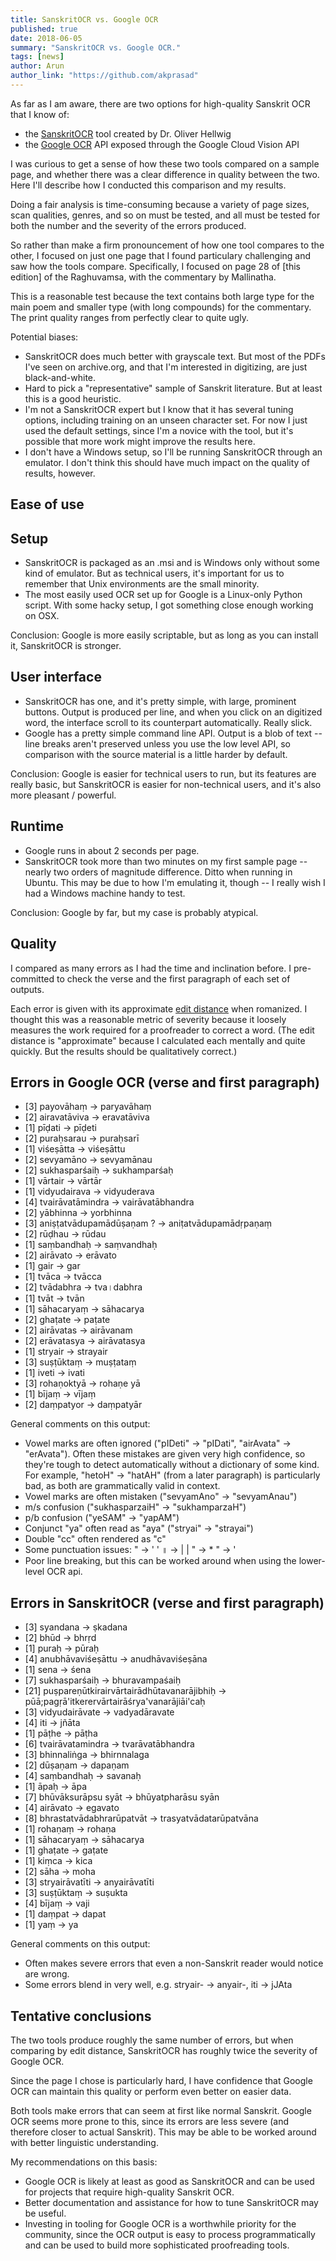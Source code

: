 ```yaml
---
title: SanskritOCR vs. Google OCR
published: true
date: 2018-06-05
summary: "SanskritOCR vs. Google OCR."
tags: [news]
author: Arun
author_link: "https://github.com/akprasad"
---
```


As far as I am aware, there are two options for high-quality Sanskrit OCR that
I know of:

- the [SanskritOCR][socr] tool created by Dr. Oliver Hellwig
- the [Google OCR][gocr] API exposed through the Google Cloud Vision API

I was curious to get a sense of how these two tools compared on a sample page,
and whether there was a clear difference in quality between the two. Here I'll
describe how I conducted this comparison and my results.

Doing a fair analysis is time-consuming because a variety of page sizes,
scan qualities, genres, and so on must be tested, and all must be tested for
both the number and the severity of the errors produced.

So rather than make a firm pronouncement of how one tool compares to the other,
I focused on just one page that I found particulary challenging and saw how
the tools compare. Specifically, I focused on page 28 of [this edition]
of the Raghuvamsa, with the commentary by Mallinatha.

This is a reasonable test because the text contains both large type for the
main poem and smaller type (with long compounds) for the commentary. The
print quality ranges from perfectly clear to quite ugly.

Potential biases:
- SanskritOCR does much better with grayscale text. But most of the PDFs I've
  seen on archive.org, and that I'm interested in digitizing, are just
  black-and-white.
- Hard to pick a "representative" sample of Sanskrit literature. But at least
  this is a good heuristic.
- I'm not a SanskritOCR expert but I know that it has several tuning options,
  including training on an unseen character set. For now I just used the default
  settings, since I'm a novice with the tool, but it's possible that more work
  might improve the results here.
- I don't have a Windows setup, so I'll be running SanskritOCR through an
  emulator. I don't think this should have much impact on the quality of
  results, however.

[socr]: http://www.indsenz.com/int/index.php?content=software_ind_ocr_sanskrit
[gocr]: https://cloud.google.com/vision/docs/ocr
[ragh]: https://archive.org/stream/RaghuvamsaKalidasaSanjiviniMallinathaCriticalEdition1885


Ease of use
-----------

## Setup

- SanskritOCR is packaged as an .msi and is Windows only without some kind of
  emulator. But as technical users, it's important for us to remember that Unix
  environments are the small minority.
- The most easily used OCR set up for Google is a Linux-only Python script.
  With some hacky setup, I got something close enough working on OSX.

Conclusion: Google is more easily scriptable, but as long as you can install
it, SanskritOCR is stronger.

## User interface

- SanskritOCR has one, and it's pretty simple, with large, prominent buttons.
  Output is produced per line, and when you click on an digitized word, the
  interface scroll to its counterpart automatically. Really slick.
- Google has a pretty simple command line API. Output is a blob of text -- line
  breaks aren't preserved unless you use the low level API, so comparison with
  the source material is a little harder by default.

Conclusion: Google is easier for technical users to run, but its features are
really basic, but SanskritOCR is easier for non-technical users, and it's also
more pleasant / powerful.

## Runtime

- Google runs in about 2 seconds per page.
- SanskritOCR took more than two minutes on my first sample page -- nearly two
  orders of magnitude difference. Ditto when running in Ubuntu. This may be due
  to how I'm emulating it, though -- I really wish I had a Windows machine handy
  to test.

Conclusion: Google by far, but my case is probably atypical.


Quality
-------

I compared as many errors as I had the time and inclination before. I
pre-committed to check the verse and the first paragraph of each set of outputs.

Each error is given with its approximate [edit distance][edit] when romanized. I
thought this was a reasonable metric of severity because it loosely measures
the work required for a proofreader to correct a word. (The edit distance is
"approximate" because I calculated each mentally and quite quickly. But the
results should be qualitatively correct.)

[edit]: https://en.wikipedia.org/wiki/Edit_distance

## Errors in Google OCR (verse and first paragraph)

- [3] payovāhaṃ → paryavāhaṃ
- [2] airavatāviva → eravatāviva
- [1] pīḍati → pīḍeti
- [2] puraḥsarau → puraḥsarī
- [1] viśeṣātta → viśeṣāttu
- [2] sevyamāno → sevyamānau
- [2] sukhasparśaiḥ → sukhamparśaḥ
- [1] vārtair → vārtār
- [1] vidyudairava → vidyuderava
- [4] tvairāvatāmindra → vairāvatābhandra
- [2] yābhinna → yorbhinna
- [3] aniṣṭatvādupamādūṣaṇam ? → aniṭatvādupamādṛpaṇaṃ
- [2] rūḍhau → rūdau
- [1] saṃbandhaḥ → saṃvandhaḥ
- [2] airāvato → erāvato
- [1] gair → gar
- [1] tvāca → tvācca
- [2] tvādabhra → tva।dabhra
- [1] tvāt → tvān
- [1] sāhacaryaṃ → sāhacarya
- [2] ghaṭate → paṭate
- [2] airāvatas → airāvanam
- [2] erāvatasya → airāvatasya
- [1] stryair → strayair
- [3] suṣṭūktaṃ → muṣṭataṃ
- [1] iveti → ivati
- [3] rohaṇoktyā → rohaṇe yā
- [1] bījaṃ → vījaṃ
- [2] daṃpatyor → daṃpatyār

General comments on this output:
- Vowel marks are often ignored ("pIDeti" → "pIDati", "airAvata" →
  "erAvata"). Often these mistakes are given very high confidence, so they're
  tough to detect automatically without a dictionary of some kind. For example,
  "hetoH" → "hatAH" (from a later paragraph) is particularly bad, as both are
  grammatically valid in context.
- Vowel marks are often mistaken ("sevyamAno" → "sevyamAnau")
- m/s confusion ("sukhasparzaiH" → "sukhamparzaH")
- p/b confusion ("yeSAM" → "yapAM")
- Conjunct "ya" often read as "aya" ("stryai" → "strayai")
- Double "cc" often rendered as "c"
- Some punctuation issues:         " → ' '      ॥ → | |      " → *     " → '
- Poor line breaking, but this can be worked around when using the lower-level OCR api.


## Errors in SanskritOCR (verse and first paragraph)

- [3] syandana → ṣkadana
- [2] bhūd → bhrṛd
- [1] puraḥ → pūraḥ
- [4] anubhāvaviśeṣāttu → anudhāvaviśeṣāna
- [1] sena → śena
- [7] sukhasparśaiḥ → bhuravampaśaiḥ
- [21] puṣpareṇūtkirairvārtairādhūtavanarājibhiḥ → pūā;pagṛā'itkerervārtairāśrya'vanarājiāi'caḥ
- [3] vidyudairāvate → vadyadāravate
- [4] iti → jñāta
- [1] pāṭhe → pāṭha
- [6] tvairāvatamindra → tvarāvatābhandra
- [3] bhinnaliṅga → bhirnnalaga
- [2] dūṣaṇam → dapaṇam
- [4] saṃbandhaḥ → savanaḥ
- [1] āpaḥ → āpa
- [7] bhūvāksurāpsu syāt → bhūyatpharāsu syān
- [4] airāvato → egavato
- [8] bhrastatvādabhrarūpatvāt → trasyatvādatarūpatvāna
- [1] rohaṇaṃ → rohaṇa
- [1] sāhacaryaṃ → sāhacarya
- [1] ghaṭate → gaṭate
- [1] kiṃca → kica
- [2] sāha → moha
- [3] stryairāvatīti → anyairāvatīti
- [3] suṣṭūktaṃ → suṣukta
- [4] bījaṃ → vaji
- [1] daṃpat → dapat
- [1] yaṃ → ya

General comments on this output:
- Often makes severe errors that even a non-Sanskrit reader would notice are wrong.
- Some errors blend in very well, e.g. stryair- → anyair-, iti → jJAta


Tentative conclusions
---------------------

The two tools produce roughly the same number of errors, but when comparing by
edit distance, SanskritOCR has roughly twice the severity of Google OCR.

Since the page I chose is particularly hard, I have confidence that Google OCR
can maintain this quality or perform even better on easier data.

Both tools make errors that can seem at first like normal Sanskrit. Google OCR
seems more prone to this, since its errors are less severe (and therefore
closer to actual Sanskrit). This may be able to be worked around with better
linguistic understanding.

My recommendations on this basis:
- Google OCR is likely at least as good as SanskritOCR and can be used for
  projects that require high-quality Sanskrit OCR.
- Better documentation and assistance for how to tune SanskritOCR may be
  useful.
- Investing in tooling for Google OCR is a worthwhile priority for the
  community, since the OCR output is easy to process programmatically and can
  be used to build more sophisticated proofreading tools.